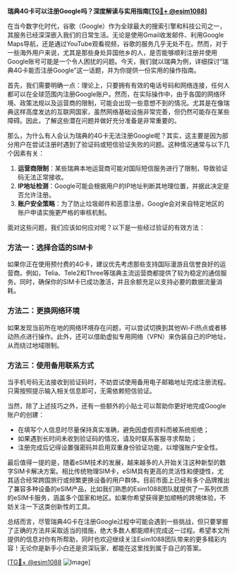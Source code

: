 **瑞典4G卡可以注册Google吗？深度解读与实用指南[[TG💪+ @esim1088](https://t.me/s/esim1088)]**

在当今数字化时代，谷歌（Google）作为全球最大的搜索引擎和科技公司之一，其服务已经深深嵌入我们的日常生活。无论是使用Gmail收发邮件、利用Google Maps导航，还是通过YouTube观看视频，谷歌的服务几乎无处不在。然而，对于一些海外用户来说，尤其是那些身处异国他乡的人，是否能够顺利注册并使用Google账号可能是一个令人困扰的问题。今天，我们就以瑞典为例，详细探讨“瑞典4G卡能否注册Google”这一话题，并为你提供一份实用的操作指南。

首先，我们需要明确一点：理论上，只要拥有有效的电话号码和网络连接，任何人都可以在全球范围内注册Google账户。然而，在实际操作中，由于各国的网络环境、政策法规以及运营商的限制，可能会出现一些意想不到的情况。尤其是在像瑞典这样高度发达的互联网国家，虽然网络基础设施非常完善，但仍然可能存在某些障碍。因此，了解这些潜在问题并做好充分准备是非常重要的。

那么，为什么有人会认为瑞典的4G卡无法注册Google呢？其实，这主要是因为部分用户在尝试注册时遇到了验证码或短信验证失败的问题。这种情况通常与以下几个因素有关：

1. **运营商限制**：某些瑞典本地运营商可能对国际短信服务进行了限制，导致验证码无法正常接收。
2. **IP地址检测**：Google可能会根据用户的IP地址判断其地理位置，并据此决定是否允许注册。
3. **账户安全策略**：为了防止垃圾邮件和恶意注册，Google会对来自特定地区的账户申请实施更严格的审核机制。

面对这些问题，我们应该如何应对呢？以下是一些经过验证的有效方法：

### 方法一：选择合适的SIM卡
如果你正在使用预付费的4G卡，建议优先考虑那些支持国际漫游且信誉良好的运营商。例如，Telia、Tele2和Three等瑞典主流运营商都提供了较为稳定的通信服务。同时，确保你的SIM卡已成功激活，并且余额充足以支持必要的数据流量消耗。

### 方法二：更换网络环境
如果发现当前所在地的网络环境存在问题，可以尝试切换到其他Wi-Fi热点或者移动热点进行操作。此外，还可以借助虚拟专用网络（VPN）来伪装自己的IP地址，从而绕过地域限制。

### 方法三：使用备用联系方式
当手机号码无法接收到验证码时，不妨尝试使用备用电子邮箱地址完成注册流程。只需按照提示输入相关信息即可，无需依赖短信验证。

当然，除了上述技巧之外，还有一些额外的小贴士可以帮助你更好地完成Google账户的创建：

- 在填写个人信息时尽量保持真实准确，避免因虚假资料而被系统拒绝；
- 如果遇到长时间未收到验证码的情况，请及时联系客服寻求帮助；
- 注册完成后记得设置强密码并启用双重身份验证功能，以增强账户安全性。

最后值得一提的是，随着eSIM技术的发展，越来越多的人开始关注这种新型的数字SIM卡解决方案。相比传统物理SIM卡，eSIM具有更高的灵活性和便捷性，尤其适合经常跨国旅行或频繁更换设备的用户群体。目前市面上已经有多个品牌推出了兼容多种设备的eSIM产品，比如我们熟悉的Esim1088团队就提供了一系列优质的eSIM卡服务，涵盖多个国家和地区。如果你希望获得更加顺畅的跨境体验，不妨关注一下这类创新性的工具。

总结而言，尽管瑞典4G卡在注册Google过程中可能会遇到一些挑战，但只要掌握了正确的方法并采取适当的措施，绝大多数人都能顺利完成这一过程。希望本文所提供的信息对你有所帮助，同时也欢迎继续关注Esim1088团队带来的更多精彩内容！无论你是新手小白还是资深玩家，都能在这里找到属于自己的答案。

[[TG💪+ @esim1088](https://t.me/s/esim1088) ![Image](https://i.postimg.cc/4NQfJmqS/Snipaste-2025-05-13-00-14-12.png)]